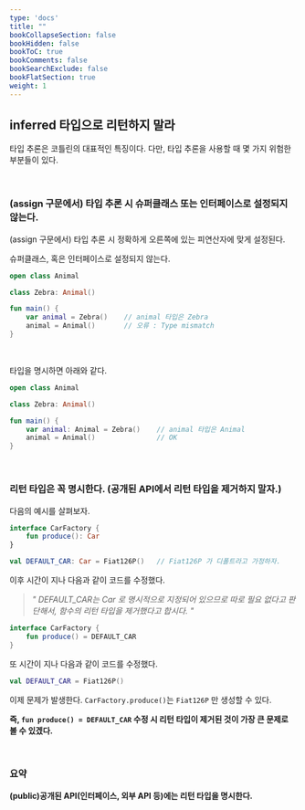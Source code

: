 ```yaml
---
type: 'docs'
title: ""
bookCollapseSection: false
bookHidden: false
bookToC: true
bookComments: false
bookSearchExclude: false
bookFlatSection: true
weight: 1
---
```


## inferred 타입으로 리턴하지 말라

타입 추론은 코틀린의 대표적인 특징이다. 다만, 타입 추론을 사용할 때 몇 가지 위험한 부분들이 있다. 

<br>

### (assign 구문에서) 타입 추론 시 슈퍼클래스 또는 인터페이스로 설정되지 않는다.

(assign 구문에서) 타입 추론 시 정확하게 오른쪽에 있는 피연산자에 맞게 설정된다. 

슈퍼클래스, 혹은 인터페이스로 설정되지 않는다.

```kotlin
open class Animal

class Zebra: Animal()

fun main() {
    var animal = Zebra()    // animal 타입은 Zebra
    animal = Animal()       // 오류 : Type mismatch
}
```

<br>

타입을 명시하면 아래와 같다.

```kotlin
open class Animal

class Zebra: Animal()

fun main() {
    var animal: Animal = Zebra()    // animal 타입은 Animal
    animal = Animal()               // OK
}
```

<br>

### 리턴 타입은 꼭 명시한다. (공개된 API에서 리턴 타입을 제거하지 말자.)

다음의 예시를 살펴보자.

```kotlin
interface CarFactory {
    fun produce(): Car
}

val DEFAULT_CAR: Car = Fiat126P()   // Fiat126P 가 디폴트라고 가정하자.
```

이후 시간이 지나 다음과 같이 코드를 수정했다.

> *" DEFAULT_CAR는 Car 로 명시적으로 지정되어 있으므로 따로 필요 없다고 판단해서, 함수의 리턴 타입을 제거했다고 합시다. "*

```kotlin
interface CarFactory {
    fun produce() = DEFAULT_CAR
}
```

또 시간이 지나 다음과 같이 코드를 수정했다.

```kotlin
val DEFAULT_CAR = Fiat126P()
```

이제 문제가 발생한다. `CarFactory.produce()`는 `Fiat126P` 만 생성할 수 있다.

**즉, `fun produce() = DEFAULT_CAR` 수정 시 리턴 타입이 제거된 것이 가장 큰 문제로 볼 수 있겠다.**

<br>

### 요약

**(public)공개된 API(인터페이스, 외부 API 등)에는 리턴 타입을 명시한다.**